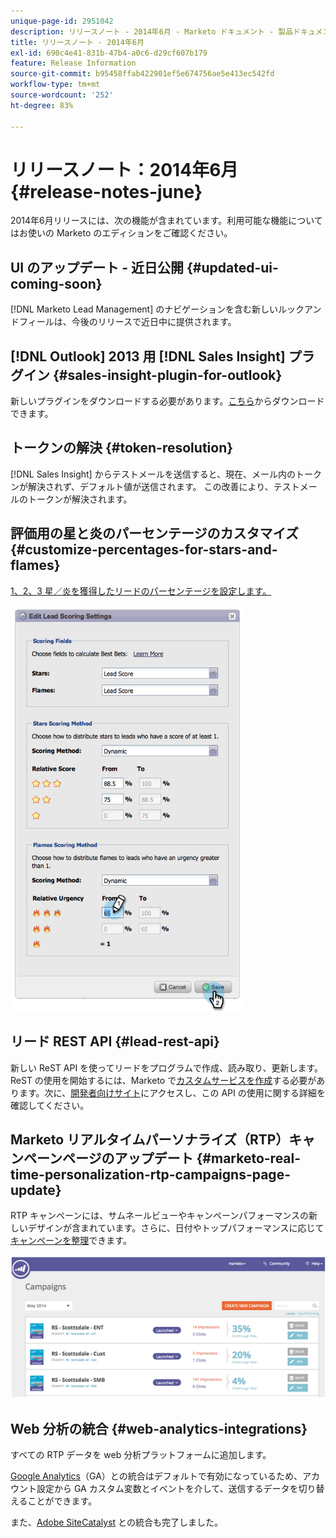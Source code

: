 ```yaml
---
unique-page-id: 2951042
description: リリースノート - 2014年6月 - Marketo ドキュメント - 製品ドキュメント
title: リリースノート - 2014年6月
exl-id: 690c4e41-831b-47b4-a0c6-d29cf607b179
feature: Release Information
source-git-commit: b95458ffab422901ef5e674756ae5e413ec542fd
workflow-type: tm+mt
source-wordcount: '252'
ht-degree: 83%

---
```


# リリースノート：2014年6月 {#release-notes-june}

2014年6月リリースには、次の機能が含まれています。利用可能な機能についてはお使いの Marketo のエディションをご確認ください。

## UI のアップデート - 近日公開 {#updated-ui-coming-soon}

[!DNL Marketo Lead Management] のナビゲーションを含む新しいルックアンドフィールは、今後のリリースで近日中に提供されます。

## [!DNL Outlook] 2013 用 [!DNL Sales Insight] プラグイン {#sales-insight-plugin-for-outlook}

新しいプラグインをダウンロードする必要があります。[こちら](/help/marketo/product-docs/marketo-sales-insight/msi-outlook-plugin/install-the-marketo-email-add-in-for-outlook-with-a-registration-code.md)からダウンロードできます。

## トークンの解決 {#token-resolution}

[!DNL Sales Insight] からテストメールを送信すると、現在、メール内のトークンが解決されず、デフォルト値が送信されます。 この改善により、テストメールのトークンが解決されます。

## 評価用の星と炎のパーセンテージのカスタマイズ {#customize-percentages-for-stars-and-flames}

[1、2、3 星／炎を獲得したリードのパーセンテージを設定します。](/help/marketo/product-docs/marketo-sales-insight/msi-for-salesforce/features/stars-and-flames/customize-stars-and-flames.md)

![](assets/image2014-9-22-13-3a50-3a31.png)

## リード REST API {#lead-rest-api}

新しい ReST API を使ってリードをプログラムで作成、読み取り、更新します。ReST の使用を開始するには、Marketo で[カスタムサービスを作成](/help/marketo/product-docs/administration/additional-integrations/create-a-custom-service-for-use-with-rest-api.md)する必要があります。次に、[開発者向けサイト](https://experienceleague.adobe.com/ja/docs/marketo-developer/marketo/rest/rest-api)にアクセスし、この API の使用に関する詳細を確認してください。

## Marketo リアルタイムパーソナライズ（RTP）キャンペーンページのアップデート {#marketo-real-time-personalization-rtp-campaigns-page-update}

RTP キャンペーンには、サムネールビューやキャンペーンパフォーマンスの新しいデザインが含まれています。さらに、日付やトップパフォーマンスに応じて[キャンペーンを整理](/help/marketo/product-docs/web-personalization/working-with-web-campaigns/sort-web-campaigns-by-latest-or-top-performing.md)できます。

![](assets/image2014-9-22-13-3a50-3a57.png)

## Web 分析の統合 {#web-analytics-integrations}

すべての RTP データを web 分析プラットフォームに追加します。

[Google Analytics](/help/marketo/product-docs/web-personalization/reporting-for-web-personalization/web-analytics-integrations/integrate-rtp-with-google-analytics.md)（GA）との統合はデフォルトで有効になっているため、アカウント設定から GA カスタム変数とイベントを介して、送信するデータを切り替えることができます。

また、[Adobe SiteCatalyst](/help/marketo/product-docs/web-personalization/reporting-for-web-personalization/web-analytics-integrations/integrate-with-adobe-analytics.md) との統合も完了しました。

